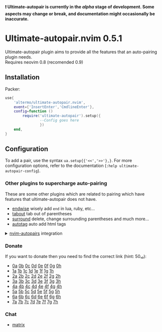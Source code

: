 **:exclamation: Ultimate-autopair is currently in the _alpha_ stage of development. Some aspects may change or break, and documentation might occasionally be inaccurate.**
# Ultimate-autopair.nvim 0.5.1
Ultimate-autopair plugin aims to provide all the features that an auto-pairing plugin needs.\
Requires neovim 0.8 (recomended 0.9)
## Installation
Packer:
```lua
use{
    'altermo/ultimate-autopair.nvim',
    event={'InsertEnter','CmdlineEnter'},
    config=function ()
        require('ultimate-autopair').setup({
                --Config goes here
                })
    end,
}
```
## Configuration
To add a pair, use the syntax `ua.setup{{'<<','>>'},}`.
For more configuration options, refer to the documentation (`:help ultimate-autopair-config`).
### Other plugins to supercharge auto-pairing
These are some other plugins which are related to pairing which have features that ultimate-autopair does not have.
+ [endwise](https://github.com/RRethy/nvim-treesitter-endwise) wisely add `end` in lua, ruby, etc...
+ [tabout](https://github.com/abecodes/tabout.nvim) tab out of parentheses
+ [surround](https://github.com/kylechui/nvim-surround) delete, change surrounding parentheses and much more...
+ [autotag](https://github.com/windwp/nvim-ts-autotag) auto add html tags
<details>
<summary><a href="https://github.com/windwp/nvim-autopairs">nvim-autopairs</a> integration</summary>

Use [npairs-integrate-upair](https://github.com/altermo/npairs-integrate-upair) with `require('npairs-int-upair').setup({map='u'})`
</details>

### Donate
If you want to donate then you need to find the correct link (hint: 50₁₀):
* [0a]() [0b]() [0c]() [0d]() [0e]() [0f]() [0g]() [0h]()
* [1a]() [1b]() [1c]() [1d]() [1e]() [1f]() [1g]() [1h]()
* [2a]() [2b]() [2c]() [2d]() [2e]() [2f]() [2g]() [2h]()
* [3a]() [3b]() [3c]() [3d]() [3e]() [3f]() [3g]() [3h]()
* [4a]() [4b]() [4c]() [4d]() [4e]() [4f]() [4g]() [4h]()
* [5a]() [5b]() [5c]() [5d]() [5e]() [5f]() [5g]() [5h]()
* [6a]() [6b](https://www.buymeacoffee.com/altermo) [6c]() [6d]() [6e]() [6f]() [6g]() [6h]()
* [7a]() [7b]() [7c]() [7d]() [7e]() [7f]() [7g]() [7h]()
### Chat
+ [matrix](https://matrix.to/#/#ultimate-autopair.nvim:matrix.org)
